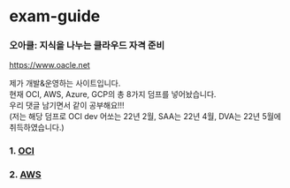 # exam-guide

### 오아클: 지식을 나누는 클라우드 자격 준비
https://www.oacle.net   

제가 개발&운영하는 사이트입니다.   
현재 OCI, AWS, Azure, GCP의 총 8가지 덤프를 넣어놨습니다.   
우리 댓글 남기면서 같이 공부해요!!!   
(저는 해당 덤프로 OCI dev 어쏘는 22년 2월, SAA는 22년 4월, DVA는 22년 5월에 취득하였습니다.)


### 1. [OCI](https://github.com/sghaha/exam-guide/blob/main/document/oci/oci_main.md)
### 2. [AWS](https://github.com/sghaha/exam-guide/blob/main/document/aws/aws_main.md)

